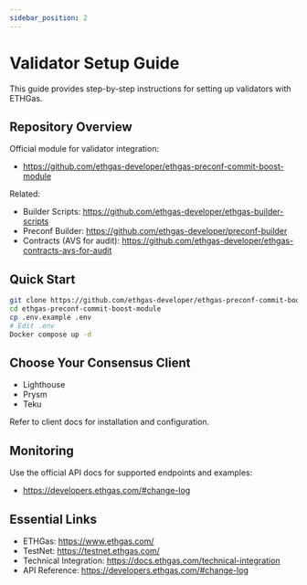 ```yaml
---
sidebar_position: 2
---
```


# Validator Setup Guide

This guide provides step-by-step instructions for setting up validators with ETHGas.

## Repository Overview

Official module for validator integration:
- https://github.com/ethgas-developer/ethgas-preconf-commit-boost-module

Related:
- Builder Scripts: https://github.com/ethgas-developer/ethgas-builder-scripts
- Preconf Builder: https://github.com/ethgas-developer/preconf-builder
- Contracts (AVS for audit): https://github.com/ethgas-developer/ethgas-contracts-avs-for-audit

## Quick Start

```bash
git clone https://github.com/ethgas-developer/ethgas-preconf-commit-boost-module
cd ethgas-preconf-commit-boost-module
cp .env.example .env
# Edit .env
Docker compose up -d
```

## Choose Your Consensus Client

- Lighthouse
- Prysm
- Teku

Refer to client docs for installation and configuration.

## Monitoring

Use the official API docs for supported endpoints and examples:
- https://developers.ethgas.com/#change-log

## Essential Links

- ETHGas: https://www.ethgas.com/
- TestNet: https://testnet.ethgas.com/
- Technical Integration: https://docs.ethgas.com/technical-integration
- API Reference: https://developers.ethgas.com/#change-log 